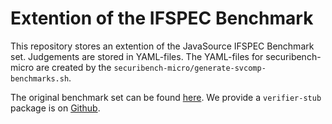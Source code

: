 # Extention of the IFSPEC Benchmark

This repository stores an extention of the JavaSource IFSPEC Benchmark set.
Judgements are stored in YAML-files.
The YAML-files for securibench-micro are created by the ```securibench-micro/generate-svcomp-benchmarks.sh```.

The original benchmark set can be found [here](www.spp-rs3.de/IFSpec).
We provide a ```verifier-stub``` package is on [Github](https://github.com/tudo-aqua/verifier-stub).
